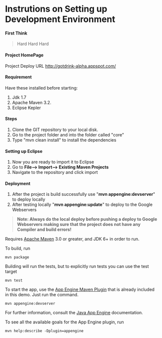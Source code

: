 # Instrutions on Setting up Development Environment


#### First Think

> Hard Hard Hard

#### Project HomePage

Project Deploy URL <http://gotdrink-alpha.appspot.com/>


####  Requirement

Have these installed before starting:

1. Jdk 1.7
2. Apache Maven 3.2.
3. Eclipse Kepler


#### Steps

1. Clone the GIT repository to your local disk.
2. Go to the project folder and into the folder called "core"
3. Type "mvn clean install" to install the dependencies

#### Setting up Eclipse
1. Now you are ready to import it to Eclipse
2. Go to **File--> Import--> Existing Maven Projects**
3. Navigate to the repository and click import

#### Deployment

1. After the project is build successfully use "**mvn appengine:devserver**" to deploy locally
2. After testing locally "**mvn appengine:update**" to deploy to the Google Webservers


><b>Note: Always do the local deploy before pushing a deploy to Google Webservers making sure that the project does not have any Compiler and build errors!</b>


Requires [Apache Maven](http://maven.apache.org) 3.0 or greater, and JDK 6+ in order to run.

To build, run

    mvn package

Building will run the tests, but to explicitly run tests you can use the test target

    mvn test

To start the app, use the [App Engine Maven Plugin](http://code.google.com/p/appengine-maven-plugin/) that is already included in this demo.  Just run the command.

    mvn appengine:devserver

For further information, consult the [Java App Engine](https://developers.google.com/appengine/docs/java/overview) documentation.

To see all the available goals for the App Engine plugin, run

    mvn help:describe -Dplugin=appengine